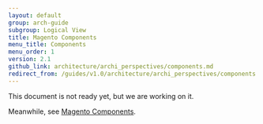 ```yaml
---
layout: default
group: arch-guide
subgroup: Logical View
title: Magento Components
menu_title: Components
menu_order: 1
version: 2.1
github_link: architecture/archi_perspectives/components.md
redirect_from: /guides/v1.0/architecture/archi_perspectives/components.html
---
```


This document is not ready yet, but we are working on it.

Meanwhile, see [Magento Components]({{page.baseurl}}architecture/archi_perspectives/components/AComponents.html).
